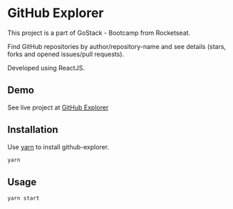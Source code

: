 # GitHub Explorer

This project is a part of GoStack - Bootcamp from Rocketseat.

Find GitHub repositories by author/repository-name and see details (stars, forks and opened issues/pull requests).

Developed using ReactJS.

## Demo

See live project at [GitHub Explorer](https://github-explorer-515c6.web.app/)

## Installation

Use [yarn](https://yarnpkg.com/) to install github-explorer.

```bash
yarn
```

## Usage

```typescript
yarn start
```